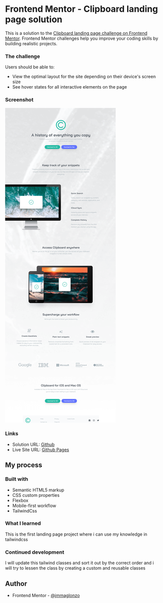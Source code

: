 # Frontend Mentor - Clipboard landing page solution

This is a solution to the [Clipboard landing page challenge on Frontend Mentor](https://www.frontendmentor.io/challenges/clipboard-landing-page-5cc9bccd6c4c91111378ecb9). Frontend Mentor challenges help you improve your coding skills by building realistic projects.

### The challenge

Users should be able to:

- View the optimal layout for the site depending on their device's screen size
- See hover states for all interactive elements on the page

### Screenshot

![](./images/Screenshot%202023-10-07%20at%2015-13-32%20Frontend%20Mentor%20Clipboard%20landing%20page.png)

### Links

- Solution URL: [Github](https://github.com/jmmaglonzo/Clipboard-Landing-Page)
- Live Site URL: [Github Pages](https://your-live-site-url.com)

## My process

### Built with

- Semantic HTML5 markup
- CSS custom properties
- Flexbox
- Mobile-first workflow
- TailwindCss

### What I learned

This is the first landing page project where i can use my knowledge in tailwindcss

### Continued development

I will update this tailwind classes and sort it out by the correct order and i will try to lessen the class by creating a custom and reusable classes

## Author

- Frontend Mentor - [@jmmaglonzo](https://www.frontendmentor.io/profile/jmmaglonzo)
